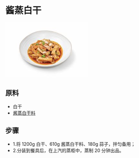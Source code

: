 # 酱蒸白干

![酱蒸白干](../images/酱蒸白干.png)


## 原料
- 白干
- [酱蒸白干料](/配料/酱蒸白干料.md)

## 步骤
- 1.将 1200g 白干、610g 酱蒸白干料、180g 蒜子，拌匀备用；
- 2.分装到餐具后，在上汽的蒸柜中，蒸制 20 分钟出品。

